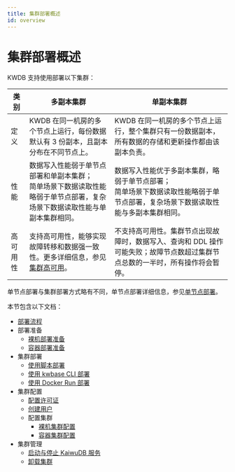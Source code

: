 ```yaml
---
title: 集群部署概述
id: overview
---
```


# 集群部署概述

KWDB 支持使用部署以下集群：

|    类别       | 多副本集群                                                   | 单副本集群                                                   |
| ---------- | ------------------------------------------------------------ | ------------------------------------------------------------ |
| 定义       | KWDB 在同一机房的多个节点上运行，每份数据默认有 3 份副本，且副本分布在不同节点上。 | KWDB 在同一机房的多个节点上运行，整个集群只有一份数据副本，所有数据的存储和更新操作都由该副本负责。 |
| 性能       | 数据写入性能弱于单节点部署和单副本集群；<br>简单场景下数据读取性能略弱于单节点部署，复杂场景下数据读取性能与单副本集群相同。 | 数据写入性能优于多副本集群，略弱于单节点部署；<br>简单场景下数据读取性能略弱于单节点部署，复杂场景下数据读取性能与多副本集群相同。 |
| 高可用性   | 支持高可用性，能够实现故障转移和数据强一致性。更多详细信息，参见[集群高可用](../db-operation/cluster-ha.md)。 | 不支持高可用性。集群节点出现故障时，数据写入、查询和 DDL 操作可能失败；故障节点数超过集群节点总数的一半时，所有操作将会暂停。 |

单节点部署与集群部署方式略有不同，单节点部署详细信息，参见[单节点部署](../quickstart/overview.md)。

本节包含以下文档：

- [部署流程](./deploy-workflow.md)
- 部署准备
  - [裸机部署准备](./prepare/before-deploy-bare-metal.md)
  - [容器部署准备](./prepare/before-deploy-docker.md)
- 集群部署
  - [使用脚本部署](./cluster-deployment/script-deployment.md)
  - [使用 kwbase CLI 部署](./cluster-deployment/kwbase-cli-depployment.md)
  - [使用 Docker Run 部署](./cluster-deployment/docker-deployment.md)
- 集群配置
  - [配置许可证](./configure-license.md)
  - [创建用户](./user-config.md)
  - 配置集群
    - [裸机集群配置](./cluster-config/cluster-config-bare-metal.md)
    - [容器集群配置](./cluster-config/cluster-config-docker.md)
- 集群管理
  - [启动与停止 KaiwuDB 服务](./local-start-stop.md)
  - [卸载集群](./uninstall-cluster.md)